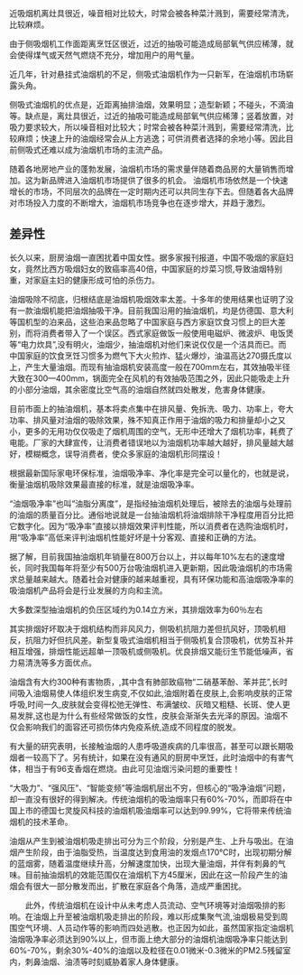 近吸烟机离灶具很近，噪音相对比较大，时常会被各种菜汁溅到，需要经常清洗，比较麻烦。

由于侧吸烟机工作面距离烹饪区很近，过近的抽吸可能造成局部氧气供应稀薄，就会使得煤气或天然气燃烧不充分，增加用户的用气量。

近几年，针对悬挂式油烟机的不足，侧吸式油烟机作为一只新军，在油烟机市场崭露头角。

侧吸式油烟机的优点是，近距离抽排油烟，效果明显；造型新颖；不碰头，不滴油等。缺点是，离灶具很近，过近的抽吸可能造成局部氧气供应稀薄；竖着放置，对吸力要求较大，所以噪音相对比较大；时常会被各种菜汁溅到，需要经常清洗，比较麻烦；快速上升的油烟经常会从上方逃逸；可供消费者选择的余地小等。因此目前侧吸式还难以成为油烟机市场的主流产品。


随着各地房地产业的蓬勃发展，油烟机市场的需求量伴随着商品房的大量销售而增加。这为新品牌进入油烟机市场提供了很多的机会。
油烟机市场依然是一个快速增长的市场，不同层次的品牌在一定时期内还可以共同生存下去。但随着各大品牌对市场投入力度的不断增大，油烟机市场竞争也在逐步增大，并趋于激烈。

## 差异性

长久以来，厨房油烟一直困扰着中国女性。据多家报刊报道，中国不吸烟的家庭妇女，竟然比西方吸烟妇女的致癌率高40倍，中国家庭的炒菜习惯,导致油烟特别重，对家庭主妇的健康形成可怕的杀伤力。

油烟吸除不彻底，归根结底是油烟机吸烟效率太差。十多年的使用结果也证明了没有一款油烟机能把油烟抽吸干净。目前我国沿用的抽油烟机，均是仿德国、意大利等国机型的泊来品，这些泊来品忽略了中国家庭与西方家庭饮食习惯上的巨大差别，而将消费者带入了一个误区。西式家庭做饭一般使用电磁炉、微波炉、电饭煲等“电力炊具”,没有明火，油烟少，抽油烟机对他们来说仅仅是一个洁具而已。而中国家庭的饮食烹饪习惯多为燃气下大火煎炸、猛火爆炒，油温高达270摄氏度以上，产生大量油烟。而现有抽油烟机安装高度一般在700mm左右，其效抽吸半径大致在300—400mm，锅面完全在风机的有效抽吸范围之外，因此只能吸走上升的小部分油烟，其余密度比空气高的油烟自然就四处散发，危害身体健康。

目前市面上的抽油烟机，基本将卖点集中在排风量、免拆洗、吸力、功率上，夸大功率、排风量对油烟的吸除效果，殊不知真正作用于油烟的吸力和排量却小之又小，更多的无用功仅仅吸走了烟机周围的空气，无形中还增大了烟机功率，耗费了电能。厂家的大肆宣传，让消费者错误地以为油烟机功率越大越好，排风量越大越好，模糊概念，误导消费者，使众多家庭的油烟机形同摆设！

根据最新国际家电环保标准，油烟吸净率、净化率是完全可以量化的，也就是说，衡量油烟机吸除效果最直接的标准，就是油烟吸净率。

“油烟吸净率”也叫“油脂分离度”，是指经抽油烟机处理后，被除去的油烟与处理前的油烟的质量百分比。通俗地说就是一台抽油烟机将油烟排除干净程度用百分比把它数字化。因为“吸净率”直接以排烟效果评判性能，所以消费者在选购油烟机时，用“吸净率”高低来评判油烟机性能好坏是十分客观、直接和正确的方法。

据了解，目前我国抽油烟机年销量在800万台以上，并以每年10%左右的速度增长，同时我国每年将至少有500万台吸油烟机进入更新期，因此吸油烟机的市场需求总量越来越大。随着社会对健康的越来越重视，具有环保功能和高油烟吸净率的吸油烟机产品将会是行业发展的方向和主流。

大多数深型抽油烟机的负压区域约为0.14立方米，其排烟效率为60％左右


其实排烟好坏取决于烟机结构而非风风力，侧吸机抗阻力差但抗风好，顶吸机相反，抗阻力好但抗风差。新型复吸式油烟机相当于侧吸机复合顶吸机，优势互补并相互增强，排烟性能远超单一顶吸机或侧吸机。优良排烟又能衍生节能低噪声，省力易清洗等多方面优点。


油烟含有大约300种有害物质，,其中含有肺部致癌物“二硝基苯酚、苯并芘”,长时间吸入油烟易使人体组织发生病变,不仅如此,油烟附着在皮肤上,会影响皮肤的正常呼吸,时间一久,皮肤就会变得松弛无弹性、布满皱纹、灰暗又粗糙、长斑、使人更易发胖,这也是为什么有些经常做饭的女性，皮肤会渐渐失去光泽的原因。油烟不仅会影响我们的面容还可损伤体内免疫系统,造成不同程度的脱发。

有大量的研究表明，长接触油烟的人患呼吸道疾病的几率很高，甚至可以跟长期吸烟者一较高下了。另有统计，如果在没有通风的厨房中烹饪，此时油烟中的有害气体，相当于有96支香烟在燃烧。由此可见油烟污染问题的重要性！


“大吸力”、“强风压”、“智能变频”等油烟机层出不穷，但核心的“吸净油烟”问题，却一直没有很好的得到解决。传统油烟机的吸油烟率只有60%-70%，而即将在中国上市的德国七灵旋风科技的油烟机吸油烟率可以达到99.99%，它将带来传统油烟机的技术革命。

油烟从产生到被油烟机吸走排出可分为三个阶段，分别是产生、上升与吸出。在油烟产生阶段，由于油脂受热，当温度达到食用油的发烟点170℃时，出现初期分解的蓝烟雾，随着温度继续升高，分解速度加快，出现大量油烟，并伴有刺鼻的气味。目前抽油烟机的效能范围仅在油烟机下方45厘米，因此在这一阶段产生的油烟会有很大一部分散发而出，扩散在家庭各个角落，造成严重困扰。

　　此外，传统油烟机在设计中从未考虑人员流动、空气环境等对油烟吸排的影响。在油烟上升至被油烟机吸走排出的阶段，难以形成集聚气流,油烟极易受到周围空气环境、人员动作等的影响而四处逃散。也正因为如此，虽然国家指定油烟机油烟吸净率必须达到90%以上，但市面上绝大部分的油烟机油烟吸净率只能达到60%-70%，剩余30%-40%的油烟以及粒径在0.01微米-0.3微米的PM2.5残留室内，刺鼻油烟、油渍等时刻威胁着家人身体健康。
